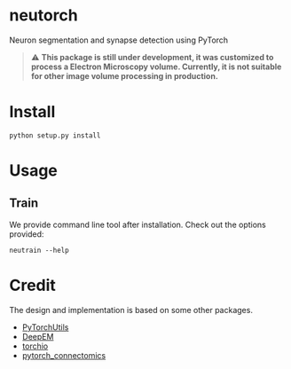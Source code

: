 # neutorch
Neuron segmentation and synapse detection using PyTorch

> :warning: **This package is still under development, it was customized to process a Electron Microscopy volume. Currently, it is not suitable for other image volume processing in production.**

# Install
    python setup.py install

# Usage
## Train
We provide command line tool after installation. Check out the options provided:

    neutrain --help

# Credit
The design and implementation is based on some other packages.
- [PyTorchUtils](https://github.com/nicholasturner1/PyTorchUtils)
- [DeepEM](https://github.com/seung-lab/DeepEM)
- [torchio](https://github.com/fepegar/torchio)
- [pytorch_connectomics](https://github.com/zudi-lin/pytorch_connectomics)
